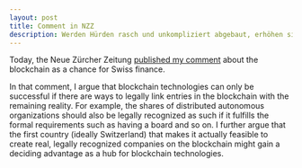 ```yaml
---
layout: post
title: Comment in NZZ
description: Werden Hürden rasch und unkompliziert abgebaut, erhöhen sich die Chancen der Schweiz, zum weltweit bevorzugten Standort der jungen und vielversprechenden Blockchain zu werden.
---
```

Today, the Neue Zürcher Zeitung <a href="Werden Hürden rasch und unkompliziert abgebaut, erhöhen sich die Chancen der Schweiz, zum weltweit bevorzugten Standort der jungen und vielversprechenden Blockchain zu werden.">published my comment</a> about the blockchain as a chance for Swiss finance.

In that comment, I argue that blockchain technologies can only be successful if there are ways to legally link entries in the blockchain with the remaining reality. For example, the shares of distributed autonomous organizations should also be legally recognized as such if it fulfills the formal requirements such as having a board and so on. I further argue that the first country (ideally Switzerland) that makes it actually feasible to create real, legally recognized companies on the blockchain might gain a deciding advantage as a hub for blockchain technologies.
